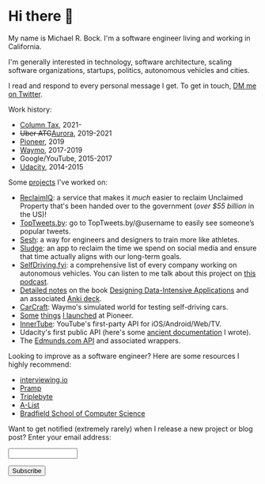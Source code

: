 # Hi there 👋

My name is Michael R. Bock. I'm a software engineer living and working in California.

I'm generally interested in technology, software architecture, scaling software organizations, startups, politics, autonomous vehicles and cities.

I read and respond to every personal message I get. To get in touch, [DM me on Twitter](https://twitter.com/michaelrbock).

Work history:

* [Column Tax](https://www.columntax.com/), 2021-
* ~~Uber ATG~~[Aurora](https://aurora.tech/blog/aurora-is-acquiring-ubers-self-driving-unit-advanced), 2019-2021
* [Pioneer](https://pioneer.app/), 2019
* [Waymo](https://waymo.com/), 2017-2019
* Google/YouTube, 2015-2017
* [Udacity](https://www.udacity.com/), 2014-2015

Some [projects](./projects.md) I've worked on:

* [ReclaimIQ](https://reclaimiq.com): a service that makes it _much_ easier to reclaim Unclaimed Property that's been handed over to the government (_over $55 billion_ in the US)!
* [TopTweets.by](https://toptweets.by/): go to TopTweets.by/@username to easily see someone’s popular tweets.
* [Sesh](http://getsesh.io):
  a way for engineers and designers to train more like athletes.
* [Sludge](http://sludge.life):
  an app to reclaim the time we spend on social media and ensure that time
  actually aligns with our long-term goals.
* [SelfDriving.fyi](http://selfdriving.fyi):
  a comprehensive list of every company working on autonomous vehicles. You can listen to me
  talk about this project on
  [this podcast](https://podcast.matsherman.com/332-michel-bock-selfdrivingfyi-on-all-things-self-driving-cars/).
* [Detailed notes](https://github.com/michaelrbock/notes/tree/master/books/designing-data-intensive-applications)
  on the book [Designing Data-Intensive Applications](https://dataintensive.net/)
  and an associated [Anki deck](https://ankiweb.net/shared/info/648324831).
* [CarCraft](https://www.theatlantic.com/technology/archive/2017/08/inside-waymos-secret-testing-and-simulation-facilities/537648/):
  Waymo's simulated world for testing self-driving cars.
* [Some](https://pioneer.app/blog/pioneer-multiplayer/)
  [things](https://pioneer.app/blog/advisor-chat/) [I launched](https://pioneer.app/blog/the-infinite-tournament/)
  at Pioneer.
* [InnerTube](https://gizmodo.com/how-project-innertube-helped-pull-youtube-out-of-the-gu-1704946491):
  YouTube's first-party API for iOS/Android/Web/TV.
* Udacity's first public API
  (here's some [ancient documentation](https://s3.amazonaws.com/content.udacity-data.com/techdocs/UdacityCourseCatalogAPIDocumentation-v0.pdf) I wrote).
* The [Edmunds.com API](https://github.com/EdmundsAPI) and associated wrappers.

Looking to improve as a software engineer? Here are some resources I highly
recommend:

* [interviewing.io](https://iio.sh/r/HpHf)
* [Pramp](https://www.pramp.com/invt/YanMVOzEBgHzPJY4JKNZ)
* [Triplebyte](https://triplebyte.com/iv/MOiyVhC/cp/header)
* [A-List](https://alist.co/candidates/refer/5207)
* [Bradfield School of Computer Science](https://bradfieldcs.com)

<form action="https://tinyletter.com/michaelrbock" method="post" target="popupwindow" onsubmit="window.open('https://tinyletter.com/michaelrbock', 'popupwindow', 'scrollbars=yes,width=800,height=600');return true"><p><label for="tlemail">Want to get notified (extremely rarely) when I release a new project or blog post? Enter your email address:</label></p><p><input type="text" style="width:140px" name="email" id="tlemail" /></p><input type="hidden" value="1" name="embed"/><input type="submit" value="Subscribe" /></form>
